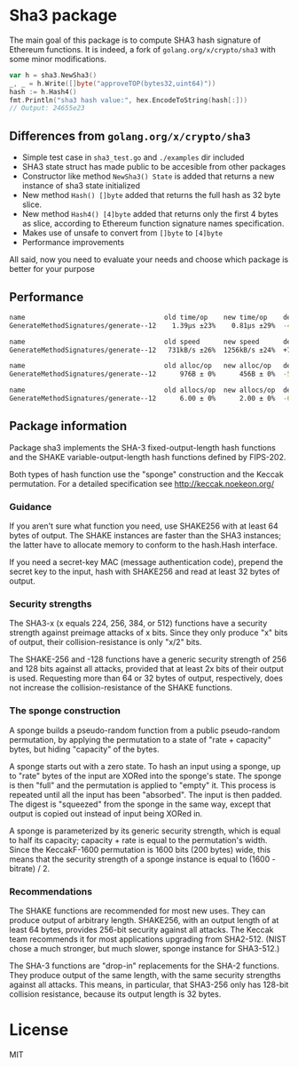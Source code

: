 # Sha3 package

The main goal of this package is to compute SHA3 hash signature of Ethereum functions.
It is indeed, a fork of `golang.org/x/crypto/sha3` with some minor modifications.

```go
var h = sha3.NewSha3()
_, _ = h.Write([]byte("approveTOP(bytes32,uint64)"))
hash := h.Hash4()
fmt.Println("sha3 hash value:", hex.EncodeToString(hash[:]))
// Output: 24655e23
```
## Differences from `golang.org/x/crypto/sha3`

* Simple test case in `sha3_test.go` and `./examples` dir included
* SHA3 state struct has made public to be accesible from other packages
* Constructor like method `NewSha3() State` is added that returns a new instance of sha3 state initialized
* New method `Hash() []byte` added that returns the full hash as 32 byte slice.
* New method `Hash4() [4]byte` added that returns only the first 4 bytes as slice, according to Ethereum function signature names specification.
* Makes use of unsafe to convert from `[]byte` to `[4]byte`
* Performance improvements

All said, now you need to evaluate your needs and choose which package is better for your purpose

## Performance

```bash
name                                   old time/op    new time/op    delta
GenerateMethodSignatures/generate--12    1.39µs ±23%    0.81µs ±29%  -42.04%  (p=0.000 n=10+10)

name                                   old speed      new speed      delta
GenerateMethodSignatures/generate--12   731kB/s ±26%  1256kB/s ±24%  +71.82%  (p=0.000 n=10+10)

name                                   old alloc/op   new alloc/op   delta
GenerateMethodSignatures/generate--12      976B ± 0%      456B ± 0%  -53.28%  (p=0.000 n=10+10)

name                                   old allocs/op  new allocs/op  delta
GenerateMethodSignatures/generate--12      6.00 ± 0%      2.00 ± 0%  -66.67%  (p=0.000 n=10+10)
```

## Package information

Package sha3 implements the SHA-3 fixed-output-length hash functions and the SHAKE variable-output-length hash functions defined by FIPS-202.

Both types of hash function use the "sponge" construction and the Keccak permutation. For a detailed specification see http://keccak.noekeon.org/

### Guidance

If you aren't sure what function you need, use SHAKE256 with at least 64 bytes of output. The SHAKE instances are faster than the SHA3 instances; the latter have to allocate memory to conform to the hash.Hash interface.

If you need a secret-key MAC (message authentication code), prepend the secret key to the input, hash with SHAKE256 and read at least 32 bytes of output.

### Security strengths

The SHA3-x (x equals 224, 256, 384, or 512) functions have a security strength against preimage attacks of x bits. Since they only produce "x" bits of output, their collision-resistance is only "x/2" bits.

The SHAKE-256 and -128 functions have a generic security strength of 256 and 128 bits against all attacks, provided that at least 2x bits of their output is used. Requesting more than 64 or 32 bytes of output, respectively, does not increase the collision-resistance of the SHAKE functions.

### The sponge construction

A sponge builds a pseudo-random function from a public pseudo-random permutation, by applying the permutation to a state of "rate + capacity" bytes, but hiding "capacity" of the bytes.

A sponge starts out with a zero state. To hash an input using a sponge, up to "rate" bytes of the input are XORed into the sponge's state. The sponge is then "full" and the permutation is applied to "empty" it. This process is repeated until all the input has been "absorbed". The input is then padded. The digest is "squeezed" from the sponge in the same way, except that output is copied out instead of input being XORed in.

A sponge is parameterized by its generic security strength, which is equal to half its capacity; capacity + rate is equal to the permutation's width. Since the KeccakF-1600 permutation is 1600 bits (200 bytes) wide, this means that the security strength of a sponge instance is equal to (1600 - bitrate) / 2.

### Recommendations

The SHAKE functions are recommended for most new uses. They can produce output of arbitrary length. SHAKE256, with an output length of at least 64 bytes, provides 256-bit security against all attacks. The Keccak team recommends it for most applications upgrading from SHA2-512. (NIST chose a much stronger, but much slower, sponge instance for SHA3-512.)

The SHA-3 functions are "drop-in" replacements for the SHA-2 functions. They produce output of the same length, with the same security strengths against all attacks. This means, in particular, that SHA3-256 only has 128-bit collision resistance, because its output length is 32 bytes.

# License

MIT